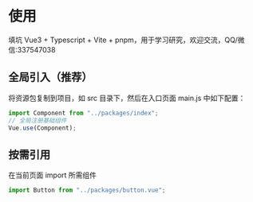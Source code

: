 <!-- Created by 337547038 on 2021/6/27. -->

# 使用

填坑 Vue3 + Typescript + Vite + pnpm，用于学习研究，欢迎交流，QQ/微信:337547038

## 全局引入（推荐）

将资源包复制到项目，如 src 目录下，然后在入口页面 main.js 中如下配置：

```javascript
import Component from "../packages/index";
// 全局注册基础组件
Vue.use(Component);
```

## 按需引用

在当前页面 import 所需组件

```javascript
import Button from "../packages/button.vue";
```
